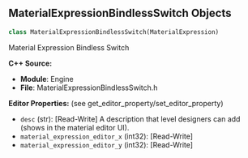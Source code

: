 ## MaterialExpressionBindlessSwitch Objects

```python
class MaterialExpressionBindlessSwitch(MaterialExpression)
```

Material Expression Bindless Switch

**C++ Source:**

- **Module**: Engine
- **File**: MaterialExpressionBindlessSwitch.h

**Editor Properties:** (see get_editor_property/set_editor_property)

- ``desc`` (str):  [Read-Write] A description that level designers can add (shows in the material editor UI).
- ``material_expression_editor_x`` (int32):  [Read-Write]
- ``material_expression_editor_y`` (int32):  [Read-Write]

<a id="unreal.MaterialExpressionBlackBody"></a>